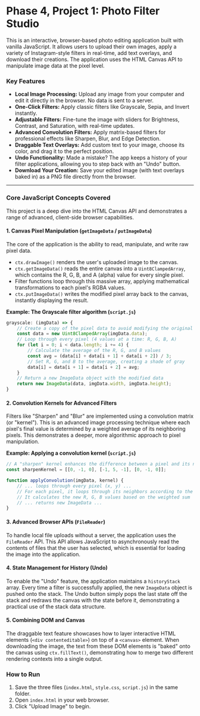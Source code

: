 # Phase 4, Project 1: Photo Filter Studio

This is an interactive, browser-based photo editing application built with vanilla JavaScript. It allows users to upload their own images, apply a variety of Instagram-style filters in real-time, add text overlays, and download their creations. The application uses the HTML Canvas API to manipulate image data at the pixel level.

### Key Features

-   **Local Image Processing:** Upload any image from your computer and edit it directly in the browser. No data is sent to a server.
-   **One-Click Filters:** Apply classic filters like Grayscale, Sepia, and Invert instantly.
-   **Adjustable Filters:** Fine-tune the image with sliders for Brightness, Contrast, and Saturation, with real-time updates.
-   **Advanced Convolution Filters:** Apply matrix-based filters for professional effects like Sharpen, Blur, and Edge Detection.
-   **Draggable Text Overlays:** Add custom text to your image, choose its color, and drag it to the perfect position.
-   **Undo Functionality:** Made a mistake? The app keeps a history of your filter applications, allowing you to step back with an "Undo" button.
-   **Download Your Creation:** Save your edited image (with text overlays baked in) as a PNG file directly from the browser.

---

### Core JavaScript Concepts Covered

This project is a deep dive into the HTML Canvas API and demonstrates a range of advanced, client-side browser capabilities.

#### 1. Canvas Pixel Manipulation (`getImageData` / `putImageData`)

The core of the application is the ability to read, manipulate, and write raw pixel data.
-   `ctx.drawImage()` renders the user's uploaded image to the canvas.
-   `ctx.getImageData()` reads the entire canvas into a `Uint8ClampedArray`, which contains the R, G, B, and A (alpha) value for every single pixel.
-   Filter functions loop through this massive array, applying mathematical transformations to each pixel's RGBA values.
-   `ctx.putImageData()` writes the modified pixel array back to the canvas, instantly displaying the result.

**Example: The Grayscale filter algorithm (`script.js`)**

```javascript
grayscale: (imgData) => {
    // Create a copy of the pixel data to avoid modifying the original
    const data = new Uint8ClampedArray(imgData.data);
    // Loop through every pixel (4 values at a time: R, G, B, A)
    for (let i = 0; i < data.length; i += 4) {
        // Calculate the average of the R, G, and B values
        const avg = (data[i] + data[i + 1] + data[i + 2]) / 3;
        // Set R, G, and B to the average, creating a shade of gray
        data[i] = data[i + 1] = data[i + 2] = avg;
    }
    // Return a new ImageData object with the modified data
    return new ImageData(data, imgData.width, imgData.height);
}
```

#### 2. Convolution Kernels for Advanced Filters

Filters like "Sharpen" and "Blur" are implemented using a convolution matrix (or "kernel"). This is an advanced image processing technique where each pixel's final value is determined by a weighted average of its neighboring pixels. This demonstrates a deeper, more algorithmic approach to pixel manipulation.

**Example: Applying a convolution kernel (`script.js`)**
```javascript
// A "sharpen" kernel enhances the difference between a pixel and its neighbors
const sharpenKernel = [[0, -1, 0], [-1, 5, -1], [0, -1, 0]];

function applyConvolution(imgData, kernel) {
    // ... loops through every pixel (x, y) ...
    // For each pixel, it loops through its neighbors according to the kernel
    // It calculates the new R, G, B values based on the weighted sum
    // ... returns new ImageData ...
}
```

#### 3. Advanced Browser APIs (`FileReader`)

To handle local file uploads without a server, the application uses the `FileReader` API. This API allows JavaScript to asynchronously read the contents of files that the user has selected, which is essential for loading the image into the application.

#### 4. State Management for History (Undo)

To enable the "Undo" feature, the application maintains a `historyStack` array. Every time a filter is successfully applied, the new `ImageData` object is pushed onto the stack. The Undo button simply pops the last state off the stack and redraws the canvas with the state before it, demonstrating a practical use of the stack data structure.

#### 5. Combining DOM and Canvas

The draggable text feature showcases how to layer interactive HTML elements (`<div contenteditable>`) on top of a `<canvas>` element. When downloading the image, the text from these DOM elements is "baked" onto the canvas using `ctx.fillText()`, demonstrating how to merge two different rendering contexts into a single output.

### How to Run

1.  Save the three files (`index.html`, `style.css`, `script.js`) in the same folder.
2.  Open `index.html` in your web browser.
3.  Click "Upload Image" to begin.
```